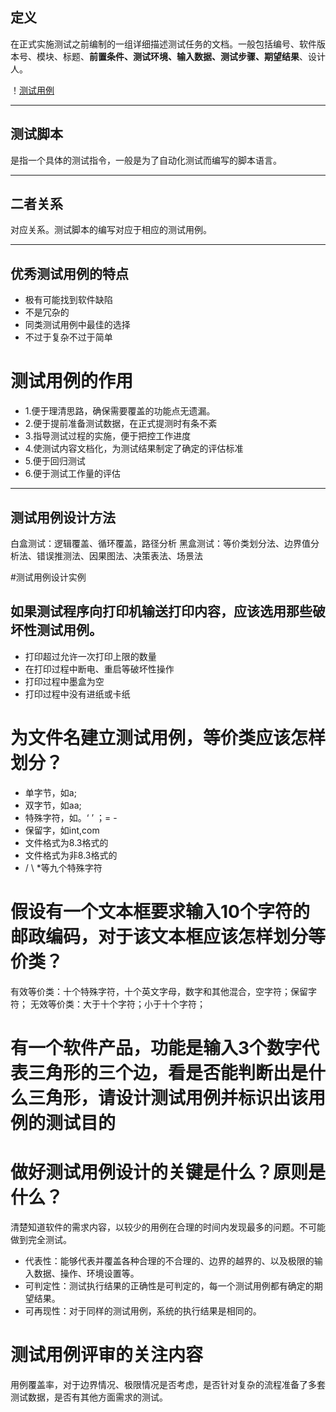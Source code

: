 ## 定义
在正式实施测试之前编制的一组详细描述测试任务的文档。一般包括编号、软件版本号、模块、标题、**前置条件、测试环境、输入数据、测试步骤、期望结果**、设计人。

！[测试用例](/assets/images/test-example.png)

***

## 测试脚本
是指一个具体的测试指令，一般是为了自动化测试而编写的脚本语言。

----

## 二者关系
对应关系。测试脚本的编写对应于相应的测试用例。

----

## 优秀测试用例的特点
+ 极有可能找到软件缺陷
+ 不是冗杂的
+ 同类测试用例中最佳的选择
+ 不过于复杂不过于简单

# 测试用例的作用
+ 1.便于理清思路，确保需要覆盖的功能点无遗漏。
+ 2.便于提前准备测试数据，在正式提测时有条不紊
+ 3.指导测试过程的实施，便于把控工作进度
+ 4.使测试内容文档化，为测试结果制定了确定的评估标准
+ 5.便于回归测试
+ 6.便于测试工作量的评估
----

## 测试用例设计方法
白盒测试：逻辑覆盖、循环覆盖，路径分析
黑盒测试：等价类划分法、边界值分析法、错误推测法、因果图法、决策表法、场景法

#测试用例设计实例
##  如果测试程序向打印机输送打印内容，应该选用那些破坏性测试用例。
+ 打印超过允许一次打印上限的数量
+ 在打印过程中断电、重启等破坏性操作
+ 打印过程中墨盒为空
+ 打印过程中没有进纸或卡纸
# 为文件名建立测试用例，等价类应该怎样划分？
+ 单字节，如a;
+ 双字节，如aa;
+ 特殊字符，如。‘ ’ ；= -
+ 保留字，如int,com
+ 文件格式为8.3格式的
+ 文件格式为非8.3格式的
+ / \ *等九个特殊字符
# 假设有一个文本框要求输入10个字符的邮政编码，对于该文本框应该怎样划分等价类？
有效等价类：十个特殊字符，十个英文字母，数字和其他混合，空字符；保留字符；
无效等价类：大于十个字符；小于十个字符；
# 有一个软件产品，功能是输入3个数字代表三角形的三个边，看是否能判断出是什么三角形，请设计测试用例并标识出该用例的测试目的



# 做好测试用例设计的关键是什么？原则是什么？
清楚知道软件的需求内容，以较少的用例在合理的时间内发现最多的问题。不可能做到完全测试。
+ 代表性：能够代表并覆盖各种合理的不合理的、边界的越界的、以及极限的输入数据、操作、环境设置等。
+ 可判定性：测试执行结果的正确性是可判定的，每一个测试用例都有确定的期望结果。
+ 可再现性：对于同样的测试用例，系统的执行结果是相同的。
# 测试用例评审的关注内容
用例覆盖率，对于边界情况、极限情况是否考虑，是否针对复杂的流程准备了多套测试数据，是否有其他方面需求的测试。